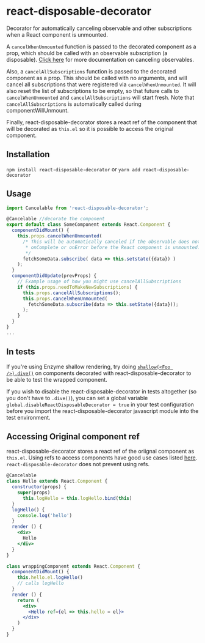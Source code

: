 # react-disposable-decorator
Decorator for automatically canceling observable and other subscriptions when a React
component is unmounted.

A `cancelWhenUnmounted` function is passed to the decorated component as a prop,
which should be called with an observable subscription (a disposable). [Click here](https://github.com/Reactive-Extensions/RxJS/issues/817#issuecomment-122729155)
for more documentation on canceling observables.

Also, a `cancelAllSubscriptions` function is passed to the decorated component as a prop. This should be called with
no arguments, and will cancel all subscriptions that were registered via `cancelWhenUnmounted`. It will also reset the list of
subscriptions to be empty, so that future calls to `cancelWhenUnmounted` and `cancelAllSubscriptions` will start fresh.
Note that `cancelAllSubscriptions` is automatically called during componentWillUnmount.

Finally, react-disposable-decorator stores a react ref of the component that will be decorated as `this.el` so it is possible to access the original component.

## Installation
`npm install react-disposable-decorator`
or
`yarn add react-disposable-decorator`

## Usage
```js
import Cancelable from 'react-disposable-decorator';

@Cancelable //decorate the component
export default class SomeComponent extends React.Component {
  componentDidMount() {
    this.props.cancelWhenUnmounted(
      /* This will be automatically canceled if the observable does not
	   * onComplete or onError before the React component is unmounted.
	   */
      fetchSomeData.subscribe( data => this.setstate({data}) )
    );
  }
  componentDidUpdate(prevProps) {
    // Example usage of how you might use cancelAllSubscriptions
    if (this.props.needToMakeNewSubscriptions) {
      this.props.cancelAllSubscriptions();
      this.props.cancelWhenUnmounted(
        fetchSomeData.subscribe(data => this.setState({data}));
      );
    }
  }
}
...
```

## In tests

If you're using Enzyme shallow rendering, try doing [`shallow(<Foo />).dive()`](http://airbnb.io/enzyme/docs/api/ShallowWrapper/dive.html) on
components decorated with react-disposable-decorator to be able to test the wrapped component.

If you wish to disable the react-disposable-decorator in tests altogether (so you don't have to `.dive()`), you can
set a global variable `global.disableReactDisposableDecorator = true` in your test configuration before you import the
react-disposable-decorator javascript module into the test environment.

## Accessing Original component ref
react-disposable-decorator stores a react ref of the oriignal component as `this.el`.
Using refs to access components have good use cases listed [here](https://reactjs.org/docs/refs-and-the-dom.html#when-to-use-refs).
`react-disposable-decorator` does not prevent using refs.

```jsx
@Cancelable
class Hello extends React.Component {
  constructor(props) {
    super(props)
      this.logHello = this.logHello.bind(this)
  }
  logHello() {
    console.log('hello')
  }
  render () {
    <div>
      Hello
    </div>
  }
}

class wrappingComponent extends React.Component {
  componentDidMount() {
    this.hello.el.logHello()
    // calls logHello
  }
  render () {
    return (
      <div>
        <Hello ref={el => this.hello = el}>
      </div>
    )
  }
}

```
